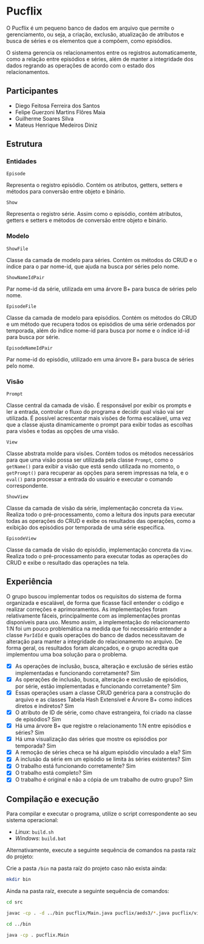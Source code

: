 # Pucflix

O Pucflix é um pequeno banco de dados em arquivo que permite o gerenciamento, ou seja, a criação, exclusão, atualização de atributos e busca de séries e os elementos que a compõem, como episódios.

O sistema gerencia os relacionamentos entre os registros automaticamente, como a relação entre episódios e séries, além de manter a integridade dos dados regrando as operações de acordo com o estado dos relacionamentos.

## Participantes

- Diego Feitosa Ferreira dos Santos
- Felipe Guerzoni Martins Flôres Maia
- Guilherme Soares Silva
- Mateus Henrique Medeiros Diniz 

## Estrutura 

### Entidades

`Episode`

Representa o registro episódio. Contém os atributos, getters, setters e métodos para conversão entre objeto e binário.

`Show`

Representa o registro série. Assim como o episódio, contém atributos, getters e setters e métodos de conversão entre objeto e binário.

### Modelo

`ShowFile`

Classe da camada de modelo para séries. Contém os métodos do CRUD e o índice para o par nome-id, que ajuda na busca por séries pelo nome.

`ShowNameIdPair`

Par nome-id da série, utilizada em uma árvore B+ para busca de séries pelo nome.

`EpisodeFile`

Classe da camada de modelo para episódios. Contém os métodos do CRUD e um método que recupera todos os episódios de uma série ordenados por temporada, além do índice nome-id para busca por nome e o índice id-id para busca por série.

`EpisodeNameIdPair`

Par nome-id do episódio, utilizado em uma árvore B+ para busca de séries pelo nome.

### Visão

`Prompt`

Classe central da camada de visão. É responsável por exibir os prompts e ler a entrada, controlar o fluxo do programa e decidir qual visão vai ser utilizada. É possível acrescentar mais visões de forma escalável, uma vez que a classe ajusta dinamicamente o prompt para exibir todas as escolhas para visões e todas as opções de uma visão.

`View`

Classe abstrata molde para visões. Contém todos os métodos necessários para que uma visão possa ser utilizada pela classe `Prompt`, como o `getName()` para exibir a visão que está sendo utilizada no momento, o `getPrompt()` para recuperar as opções para serem impressas na tela, e o `eval()` para processar a entrada do usuário e executar o comando correspondente.

`ShowView`

Classe da camada de visão da série, implementação concreta da `View`. Realiza todo o pré-processamento, como a leitura dos inputs para executar todas as operações do CRUD e exibe os resultados das operações, como a exibição dos episódios por temporada de uma série específica.

`EpisodeView`

Classe da camada de visão do episódio, implementação concreta da `View`. Realiza todo o pré-processamento para executar todas as operações do CRUD e exibe o resultado das operações na tela.

## Experiência

O grupo buscou implementar todos os requisitos do sistema de forma organizada e escalável, de forma que ficasse fácil entender o código e realizar correções e aprimoramentos. As implementações foram relativamente fáceis, principalmente com as implementações prontas disponíveis para uso. Mesmo assim, a implementação do relacionamento 1:N foi um pouco problemática na medida que foi necessário entender a classe `ParIdId` e quais operações do banco de dados necessitavam de alteração para manter a integridade do relacionamento no arquivo. De forma geral, os resultados foram alcançados, e o grupo acredita que implementou uma boa solução para o problema.

- [x] As operações de inclusão, busca, alteração e exclusão de séries estão implementadas e funcionando corretamente? Sim
- [x] As operações de inclusão, busca, alteração e exclusão de episódios, por série, estão implementadas e funcionando corretamente? Sim
- [x] Essas operações usam a classe CRUD genérica para a construção do arquivo e as classes Tabela Hash Extensível e Árvore B+ como índices diretos e indiretos? Sim
- [x] O atributo de ID de série, como chave estrangeira, foi criado na classe de episódios? Sim
- [x] Há uma árvore B+ que registre o relacionamento 1:N entre episódios e séries? Sim
- [x] Há uma visualização das séries que mostre os episódios por temporada? Sim
- [x] A remoção de séries checa se há algum episódio vinculado a ela? Sim
- [x] A inclusão da série em um episódio se limita às séries existentes? Sim
- [x] O trabalho está funcionando corretamente? Sim
- [x] O trabalho está completo? Sim
- [x] O trabalho é original e não a cópia de um trabalho de outro grupo? Sim

## Compilação e execução
Para compilar e executar o programa, utilize o script correspondente ao seu sistema operacional:
- *Linux*: `build.sh`
- *Windows*: `build.bat`

Alternativamente, execute a seguinte sequência de comandos na pasta raíz do projeto:

Crie a pasta `/bin` na pasta raíz do projeto caso não exista ainda:

```sh
mkdir bin
```
Ainda na pasta raíz, execute a seguinte sequência de comandos:

```sh
cd src

javac -cp . -d ../bin pucflix/Main.java pucflix/aeds3/*.java pucflix/view/*.java pucflix/model/*.java pucflix/entity/*.java

cd ../bin

java -cp . pucflix.Main
```
